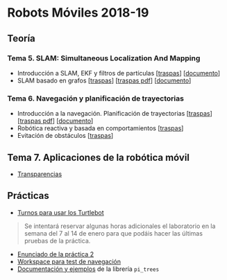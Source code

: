# Robots Móviles 2018-19

## Teoría

### Tema 5. SLAM: Simultaneous Localization And Mapping

- Introducción a SLAM, EKF y filtros de partículas [[traspas](teoria/traspas/SLAM/intro_slam_traspas.html)] [[documento](teoria/traspas/SLAM/intro_slam.html)]
- SLAM basado en grafos [[traspas](teoria/traspas/SLAM/graph_based_slam_traspas.html)] [[traspas pdf](teoria/traspas/SLAM/graph_based_slam_traspas.pdf)] [[documento](teoria/traspas/SLAM/graph_based_SLAM.html)]

### Tema 6. Navegación y planificación de trayectorias

- Introducción a la navegación. Planificación de trayectorias [[traspas](teoria/traspas/navegacion/intro_y_planificacion_global_traspas.html)] [[traspas pdf](teoria/traspas/navegacion/intro_y_planificacion_global_traspas.pdf)] [[documento](teoria/traspas/navegacion/intro_y_planificacion_global.html)]
- Robótica reactiva y basada en comportamientos [[traspas](teoria/traspas/navegacion/conductas.pdf)]
- Evitación de obstáculos [[traspas](teoria/traspas/navegacion/obstaculos.pdf)]

## Tema 7. Aplicaciones de la robótica móvil

- [Transparencias](teoria/traspas/aplicaciones.pdf)

## Prácticas

- [Turnos para usar los Turtlebot](practicas/turnos_turtlebot.pdf) 

> Se intentará reservar algunas horas adicionales el laboratorio en la semana del 7 al 14 de enero para que podáis hacer las últimas pruebas de la práctica.

- [Enunciado de la práctica 2](practicas/enunciado_practica_2.html) 
- [Workspace para test de navegación](practicas/catkin_ws_test_nav.zip)
- [Documentación y ejemplos](practicas/pi_trees.pdf) de la librería `pi_trees`
